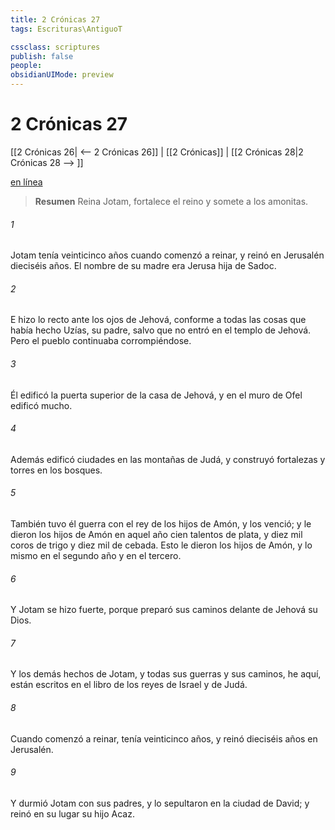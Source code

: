 ```yaml
---
title: 2 Crónicas 27
tags: Escrituras\AntiguoT

cssclass: scriptures
publish: false
people:
obsidianUIMode: preview
---
```


# 2 Crónicas 27
[[2 Crónicas 26| <-- 2 Crónicas 26]] | [[2 Crónicas]] | [[2 Crónicas 28|2 Crónicas 28 --> ]]

[en línea](https://churchofjesuschrist.org/study/scriptures/ot/2-chr/27?lang=spa)

> __Resumen__
Reina Jotam, fortalece el reino y somete a los amonitas.

###### 1 
Jotam tenía veinticinco años cuando comenzó a reinar, y reinó en Jerusalén dieciséis años. El nombre de su madre era Jerusa hija de Sadoc.

###### 2 
E hizo lo recto ante los ojos de Jehová, conforme a todas las cosas que había hecho Uzías, su padre, salvo que no entró en el templo de Jehová. Pero el pueblo continuaba corrompiéndose.

###### 3 
Él edificó la puerta superior de la casa de Jehová, y en el muro de Ofel edificó mucho.

###### 4 
Además edificó ciudades en las montañas de Judá, y construyó fortalezas y torres en los bosques.

###### 5 
También tuvo él guerra con el rey de los hijos de Amón, y los venció; y le dieron los hijos de Amón en aquel año cien talentos de plata, y diez mil coros de trigo y diez mil de cebada. Esto le dieron los hijos de Amón, y lo mismo en el segundo año y en el tercero.

###### 6 
Y Jotam se hizo fuerte, porque preparó sus caminos delante de Jehová su Dios.

###### 7 
Y los demás hechos de Jotam, y todas sus guerras y sus caminos, he aquí, están escritos en el libro de los reyes de Israel y de Judá.

###### 8 
Cuando comenzó a reinar, tenía veinticinco años, y reinó dieciséis años en Jerusalén.

###### 9 
Y durmió Jotam con sus padres, y lo sepultaron en la ciudad de David; y reinó en su lugar su hijo Acaz.

